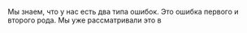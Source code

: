 Мы знаем, что у нас есть два типа ошибок. Это ошибка первого и второго рода. Мы уже рассматривали это в 